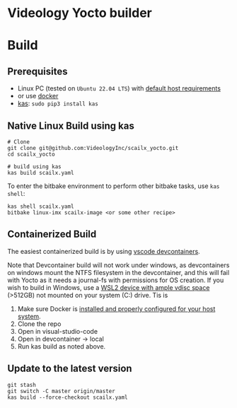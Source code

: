 Videology Yocto builder
=======================

# Build

## Prerequisites

- Linux PC (tested on `Ubuntu 22.04 LTS`) with [default host requirements](https://docs.yoctoproject.org/4.0.5/brief-yoctoprojectqs/index.html#build-host-packages)
- or use [docker](https://docs.docker.com/install/linux/docker-ce/ubuntu/)
- [kas](https://kas.readthedocs.io/): `sudo pip3 install kas`

## Native Linux Build using kas

```
# Clone
git clone git@github.com:VideologyInc/scailx_yocto.git
cd scailx_yocto

# build using kas
kas build scailx.yaml
```
To enter the bitbake environment to perform other bitbake tasks, use `kas shell`:
```
kas shell scailx.yaml
bitbake linux-imx scailx-image <or some other recipe>
```

## Containerized Build
The easiest containerized build is by using [vscode devcontainers]([url](https://code.visualstudio.com/docs/devcontainers/containers)). 

Note that Devcontainer build will not work under windows, as devcontainers on windows mount the NTFS filesystem in the devcontainer, and this will fail with Yocto as it needs a journal-fs with permissions for OS creation. If you wish to build in Windows, use a [WSL2 device with ample vdisc space]([url](https://ejaaskel.dev/yocto-on-wsl2-easier-than-you-think/)) (>512GB) not mounted on your system (C:) drive. Tis is  

1. Make sure Docker is [installed and properly configured for your host system]([url](https://docs.docker.com/engine/install/)).
2. Clone the repo
3. Open in visual-studio-code
4. Open in devcontainer -> local 
5. Run kas build as noted above. 

## Update to the latest version
```
git stash
git switch -C master origin/master
kas build --force-checkout scailx.yaml
```
